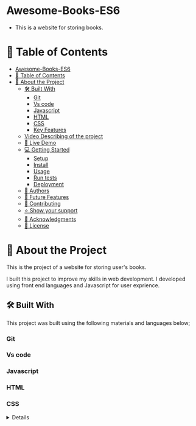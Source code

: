 # Awesome-Books-ES6
- This is a website for storing books.
# 📗 Table of Contents

- [Awesome-Books-ES6](#awesome-booksES6)
- [📗 Table of Contents](#-table-of-contents)
- [📖 About the Project ](#-about-the-project-)
  - [🛠 Built With ](#-built-with-)
    - [Git ](#git-)
    - [Vs code](#vs-code)
    - [Javascript ](#javascript-)
    - [HTML](#html)
    - [CSS ](#css-)
    - [Key Features ](#key-features-)
  - [Video Describing of the project](#video-describing-of-the-project)
  - [🚀 Live Demo ](#-live-demo-)
  - [💻 Getting Started ](#-getting-started-)
    - [Setup](#setup)
    - [Install](#install)
    - [Usage](#usage)
    - [Run tests](#run-tests)
    - [Deployment](#deployment)
  - [👥 Authors ](#-authors-)
  - [🔭 Future Features ](#-future-features-)
  - [🤝 Contributing ](#-contributing-)
  - [⭐️ Show your support ](#️-show-your-support-)
  - [🙏 Acknowledgments ](#-acknowledgments-)
  - [📝 License ](#-license-)

<!-- PROJECT DESCRIPTION -->

# 📖 About the Project <a name="about-project"></a>
This is the project of a website for storing user's books.

I built this project to improve my skills in web development.
I developed using front end languages and Javascript for user exprience.

## 🛠 Built With <a name="built-with"></a>
This project was built using the following materials and languages below;

### Git <a name="Git"></a>
### Vs code<a name="Vs code"></a>
### Javascript <a name="Javascript ES6"></a>
### HTML<a name="HTML"></a>
### CSS <a name="CSS"></a>

<details>
  #Client
  The clients for my project are the book readers and libraries.
  
<!-- Features -->

### Key Features <a name="key-features"></a>

- **Description**
  >This contains the;
  - Title.
  - Books display page.
  - Form.
  - Remove button.
- ****
- **Contacts**
  - ikootepreim@gmail.com
  - @ikootepreim
  - LinkedIn https://www.linkedin.com/in/ikoote-rasuli-479545246/ 

<p align="right">(<a href="#readme-top">back to top</a>)</p>
## Video Describing of the project 
<a name="Video" href=""> Video </a>

<!-- LIVE DEMO -->

## 🚀 Live Demo <a name="Preim Live"></a>

- Live Demo 
  Link(href="")

<p align="right">(<a href="#readme-top">back to top</a>)</p>

<!-- GETTING STARTED -->

## 💻 Getting Started <a name="getting-started"></a>
-**You are allowed to clone this project**

To get a local copy up and running, follow these steps.

In order to run this project you need:

>To Clone this (https://github.com/ikoote1/Awesome-Books-ES6.git) repository to your desired folder:

### Setup

>Clone this (https://github.com/ikoote1/Awesome-Books-ES6.git) repository to your desired folder:

### Install

Install this project with:
-Link (href="https://github.com/ikoote1/Awesome-Books-ES6.git")

### Usage
  
> Clone the project from github
> Or use the link to live demo and access it from there.

### Run tests

To run tests, run the following steps:

> Check the live demo and check on how the project work.
> Clone and test for linter errors.
> Check the dynamics.

### Deployment
  This project was deployed using github pages and this the <a href="">link</a> to the live devmo.

<p align="right">(<a href="#readme-top">back to top</a>)</p>

<!-- AUTHORS -->

## 👥 Authors <a name="Ikoote Rasuli"></a>

> IKOOTE RASULI

👤 **Author1**

- GitHub: [@githubhandle](https://github.com/ikoote1)
- Twitter: [@twitterhandle](https://twitter.com/ikoote1)
- LinkedIn:[@LinkedIn](https://www.linkedin.com/public-profile/settings?lipi=urn%3Ali%3Apage%3Ad_flagship3_profile_self_edit_contact-info%3B4xL98PtKS7SDj%2Fe93TEh9w%3D%3D) 


<p align="right">(<a href="#readme-top">back to top</a>)</p>

<!-- FUTURE FEATURES -->

## 🔭 Future Features <a name="future-features"></a>

In the feature am planning;

- [ ] **To add pdf books**
- [ ] **To include download button**
- [ ] **To add backend**

<p align="right">(<a href="#readme-top">back to top</a>)</p>

<!-- CONTRIBUTING -->

## 🤝 Contributing <a name="contributing"></a>

Contributions, issues, and feature requests are welcome!

<p align="right">(<a href="#readme-top">back to top</a>)</p>

<!-- SUPPORT -->

## ⭐️ Show your support <a name="support"></a>

If you like this project , I will be very grad to help you with any issue.

<p align="right">(<a href="#readme-top">back to top</a>)</p>

<!-- ACKNOWLEDGEMENTS -->

## 🙏 Acknowledgments <a name="acknowledgements"></a>

 - I would like to thank Microverse and its team.

<p align="right">(<a href="#readme-top">back to top</a>)</p>

<!-- LICENSE -->

## 📝 License <a name="license"></a>

This project is [MIT](./LICENSE) licensed.


<p align="right">(<a href="#readme-top">back to top</a>)</p>

